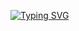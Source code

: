[![Typing SVG](https://readme-typing-svg.demolab.com?font=Fira+Code&pause=1000&center=true&vCenter=true&width=435&lines=The+five+boxing+wizards+jump+quickly)](https://git.io/typing-svg)
